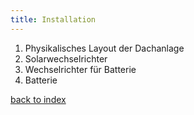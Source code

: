 ```yaml
---
title: Installation
---
```


1. Physikalisches Layout der Dachanlage
2. Solarwechselrichter
3. Wechselrichter für Batterie
4. Batterie

[back to index](index.md)
